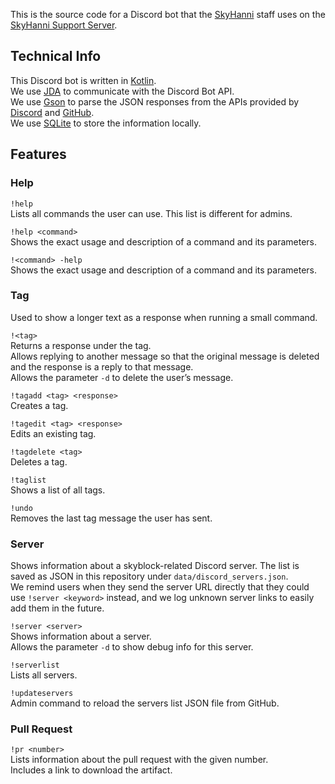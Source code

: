 This is the source code for a Discord bot that the [SkyHanni](https://github.com/hannibal002/SkyHanni) staff uses on the [SkyHanni Support Server](https://discord.gg/skyhanni-997079228510117908).

## Technical Info
This Discord bot is written in [Kotlin](https://kotlinlang.org/).  
We use [JDA](https://github.com/discord-jda/JDA) to communicate with the Discord Bot API.  
We use [Gson](https://github.com/google/gson) to parse the JSON responses from the APIs provided by [Discord](https://discord.com/developers/docs/intro) and [GitHub](https://docs.github.com/en/rest).  
We use [SQLite](https://www.sqlite.org/index.html) to store the information locally.

## Features

### Help

`!help`  
Lists all commands the user can use. This list is different for admins.

`!help <command>`  
Shows the exact usage and description of a command and its parameters.

`!<command> -help`  
Shows the exact usage and description of a command and its parameters.

### Tag

Used to show a longer text as a response when running a small command.

`!<tag>`  
Returns a response under the tag.  
Allows replying to another message so that the original message is deleted and the response is a reply to that message.  
Allows the parameter `-d` to delete the user’s message.

`!tagadd <tag> <response>`  
Creates a tag.

`!tagedit <tag> <response>`  
Edits an existing tag.

`!tagdelete <tag>`  
Deletes a tag.

`!taglist`  
Shows a list of all tags.

`!undo`  
Removes the last tag message the user has sent.

### Server

Shows information about a skyblock-related Discord server.
The list is saved as JSON in this repository under `data/discord_servers.json`.  
We remind users when they send the server URL directly that they could use `!server <keyword>` instead, and we log unknown server links to easily add them in the future.

`!server <server>`  
Shows information about a server.  
Allows the parameter `-d` to show debug info for this server.

`!serverlist`  
Lists all servers.

`!updateservers`  
Admin command to reload the servers list JSON file from GitHub.

### Pull Request

`!pr <number>`  
Lists information about the pull request with the given number.  
Includes a link to download the artifact.